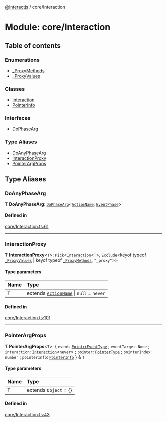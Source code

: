 [@interactjs](../README.md) / core/Interaction

# Module: core/Interaction

## Table of contents

### Enumerations

- [\_ProxyMethods](../enums/core_Interaction._ProxyMethods.md)
- [\_ProxyValues](../enums/core_Interaction._ProxyValues.md)

### Classes

- [Interaction](../classes/core_Interaction.Interaction.md)
- [PointerInfo](../classes/core_Interaction.PointerInfo.md)

### Interfaces

- [DoPhaseArg](../interfaces/core_Interaction.DoPhaseArg.md)

### Type Aliases

- [DoAnyPhaseArg](core_Interaction.md#doanyphasearg)
- [InteractionProxy](core_Interaction.md#interactionproxy)
- [PointerArgProps](core_Interaction.md#pointerargprops)

## Type Aliases

### DoAnyPhaseArg

Ƭ **DoAnyPhaseArg**: [`DoPhaseArg`](../interfaces/core_Interaction.DoPhaseArg.md)\<[`ActionName`](core_types.md#actionname), [`EventPhase`](core_InteractEvent.md#eventphase)\>

#### Defined in

[core/Interaction.ts:61](https://github.com/TheRakeshPurohit/interact.js/blob/d3d47461/packages/@interactjs/core/Interaction.ts#L61)

___

### InteractionProxy

Ƭ **InteractionProxy**\<`T`\>: `Pick`\<[`Interaction`](../classes/core_Interaction.Interaction.md)\<`T`\>, `Exclude`\<keyof typeof [`_ProxyValues`](../enums/core_Interaction._ProxyValues.md) \| keyof typeof [`_ProxyMethods`](../enums/core_Interaction._ProxyMethods.md), ``"_proxy"``\>\>

#### Type parameters

| Name | Type |
| :------ | :------ |
| `T` | extends [`ActionName`](core_types.md#actionname) \| ``null`` = `never` |

#### Defined in

[core/Interaction.ts:101](https://github.com/TheRakeshPurohit/interact.js/blob/d3d47461/packages/@interactjs/core/Interaction.ts#L101)

___

### PointerArgProps

Ƭ **PointerArgProps**\<`T`\>: \{ `event`: [`PointerEventType`](core_types.md#pointereventtype) ; `eventTarget`: `Node` ; `interaction`: [`Interaction`](../classes/core_Interaction.Interaction.md)\<`never`\> ; `pointer`: [`PointerType`](core_types.md#pointertype) ; `pointerIndex`: `number` ; `pointerInfo`: [`PointerInfo`](../classes/core_Interaction.PointerInfo.md)  } & `T`

#### Type parameters

| Name | Type |
| :------ | :------ |
| `T` | extends `Object` = {} |

#### Defined in

[core/Interaction.ts:43](https://github.com/TheRakeshPurohit/interact.js/blob/d3d47461/packages/@interactjs/core/Interaction.ts#L43)
